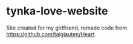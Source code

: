 # tynka-love-website

Site created for my girlfriend, remade code from https://github.com/taigiauten/Heart.
